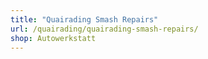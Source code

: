 ```yaml
---
title: "Quairading Smash Repairs"
url: /quairading/quairading-smash-repairs/
shop: Autowerkstatt
---
```

